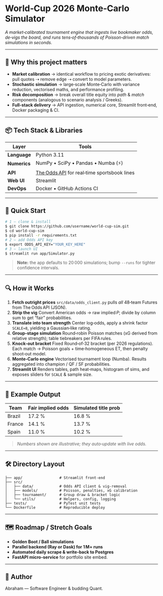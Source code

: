 # World‑Cup 2026 Monte‑Carlo Simulator

*A market‑calibrated tournament engine that ingests live bookmaker odds, de‑vigs the board, and runs tens‑of‑thousands of Poisson‑driven match simulations in seconds.*

---

## 🎯 Why this project matters

* **Market calibration** → identical workflow to pricing exotic derivatives: pull quotes ⇢ remove edge ⇢ convert to model parameters.
* **Stochastic simulation** → large‑scale Monte‑Carlo with variance reduction, vectorised maths, and performance profiling.
* **Risk decomposition** → break overall title equity into *path* & *match* components (analogous to scenario analysis / Greeks).
* **Full‑stack delivery** → API ingestion, numerical core, Streamlit front‑end, Docker packaging & CI.

---

## 📦 Tech Stack & Libraries

| Layer        | Tools                                                                  |
| ------------ | ---------------------------------------------------------------------- |
| **Language** | Python 3.11                                                            |
| **Numerics** | NumPy • SciPy • Pandas • Numba (⚡)                                     |
| **API**      | [The Odds API](https://theoddsapi.com/) for real‑time sportsbook lines |
| **Web UI**   | Streamlit                                                              |
| **DevOps**   | Docker • GitHub Actions CI                                             |

---

## 🚀 Quick Start

```bash
# 1 – clone & install
$ git clone https://github.com/username/world‑cup‑sim.git
$ cd world‑cup‑sim
$ pip install -r requirements.txt
# 2 – add Odds API key
$ export ODDS_API_KEY="YOUR_KEY_HERE"
# 3 – launch UI
$ streamlit run app/Simulator.py
```

> **Note:** the app defaults to 20 000 simulations; bump `--runs` for tighter confidence intervals.

---

## 🔍 How it Works

1. **Fetch outright prices**
   `src/data/odds_client.py` pulls *all* 48‑team Futures from The Odds API (JSON).
2. **Strip the vig**
   Convert American odds → raw implied *P*; divide by column sum to get “fair” probabilities.
3. **Translate into team strength**
   Center log‑odds, apply a shrink factor `SCALE≈8`, yielding a Gaussian‑like rating.
4. **Group‑stage simulation**
   Round‑robin Poisson matches (xG derived from relative strength); table tiebreakers per FIFA rules.
5. **Knock‑out bracket**
   Fixed Round‑of‑32 bracket (per 2026 regulations). Each match → Poisson goals + time‑homogeneous ET, then penalty shoot‑out model.
6. **Monte‑Carlo engine**
   Vectorised tournament loop (Numba). Results aggregated into champion / QF / SF probabilities.
7. **Streamlit UI**
   Renders tables, path heat‑maps, histogram of sims, and exposes sliders for `SCALE` & sample size.

---

## 🔢 Example Output

| Team   | Fair implied odds | Simulated title prob |
| ------ | ----------------- | -------------------- |
| Brazil | 17.2 %            | 16.8 %               |
| France | 14.1 %            | 13.7 %               |
| Spain  | 11.0 %            | 10.2 %               |

> *Numbers shown are illustrative; they auto‑update with live odds.*

---

## 🛠️ Directory Layout

```
├── app/                 # Streamlit front‑end
├── src/
│   ├── data/            # Odds API client & vig‑removal
│   ├── models/          # Poisson, penalties, xG calibration
│   ├── tournament/      # Group draw & bracket logic
│   └── utils/           # Helpers, config, logging
├── tests/               # PyTest unit tests
└── Dockerfile           # Reproducible deploy
```

---

## 🗺️ Roadmap / Stretch Goals

* **Golden Boot / Ball simulations**
* **Parallel backend (Ray or Dask) for 1 M+ runs**
* **Automated daily scrape & write‑back to Postgres**
* **FastAPI micro‑service** for portfolio site embed.

---

## 👤 Author

Abraham — Software Engineer & budding Quant.
